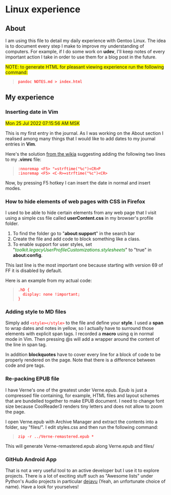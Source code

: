 [//]: # (These are my styles for pretty HTML viewing.)
<style>

em {
	color: green;
}

code {
	color: red;
}

span {
	background-color: yellow;
}

</style>

# Linux experience

## About

I am using this file to detail my daily experience with Gentoo Linux. The idea is to document every step I make to improve my understanding of computers. For example, if I do some work on __udev__, I'll keep notes of every important action I take in order to use them for a blog post in the future.

<span>NOTE: to generate HTML for pleasant viewing experience run the following command:</span>

>```
>pandoc NOTES.md > index.html
>```

## My experience

### Inserting date in Vim
<span>Mon 25 Jul 2022 07:15:56 AM MSK</span>

This is my first entry in the journal. As I was working on the About section I realised among many things that I would like to add dates to my journal entries in __Vim__.

Here's the solution [from the wikia](http://vim.wikia.com/wiki/Insert_current_date_or_time) suggesting adding the following two lines to my __.vimrc__ file:

>```
>:nnoremap <F5> "=strftime("%c")<CR>P
>:inoremap <F5> <C-R>=strftime("%c")<CR>
>```

Now, by pressing F5 hotkey I can insert the date in normal and insert modes.

### How to hide elements of web pages with CSS in Firefox

I used to be able to hide certain elements from any web page that I visit using a simple css file called __userContent.css__ in my browser's profile folder.

1. To find the folder go to "__about:support__" in the search bar
2. Create the file and add code to block something like a class.
3. To enable support for user styles, set "_toolkit.legacyUserProfileCustomizations.stylesheets_" to "true" in __about:config__.

This last line is the most important one because starting with version 69 of FF it is disabled by default.

Here is an example from my actual code:

>```
>.hD {
>	display: none !important;
>}
>```

### Adding style to MD files

Simply add `<style></style>` to the file and define your __style__. I used a __span__ to wrap dates and notes in yellow, so I actually have to surround those elements with explicit span tags. I recorded a __macro__ using q in normal mode in Vim. Then pressing \@s will add a wrapper around the content of the line in span tag.

In addition __blockquotes__ have to cover every line for a block of code to be properly rendered on the page. Note that there is a difference between code and pre tags.

### Re-packing EPUB file

I have Verne's one of the greatest under Verne.epub. Epub is just a compressed file containing, for example, HTML files and layout schemes that are bundelled together to make EPUB document. I need to change font size because CoolReader3 renders tiny letters and does not allow to zoom the page.

I open Verne.epub with Archive Manager and extract the contents into a folder, say "files/". I edit styles.css and then run the following command:

>```
>zip -r ../Verne-remastered.epub *
>```

This will generate Verne-remastered.epub along Verne.epub and files/

### GitHub Android App

That is not a very useful tool to an active developer but I use it to explore projects. There is a lot of exciting stuff such as "Awesome lists" under Python's Audio projects in particular [dejavu](https://willdrevo.com/fingerprinting-and-audio-recognition-with-python/) (Yeah, an unfortunate choice of name). Have a look for yourselves!


